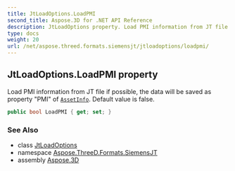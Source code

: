 ```yaml
---
title: JtLoadOptions.LoadPMI
second_title: Aspose.3D for .NET API Reference
description: JtLoadOptions property. Load PMI information from JT file if possible the data will be saved as property PMI of AssetInfo. Default value is false
type: docs
weight: 20
url: /net/aspose.threed.formats.siemensjt/jtloadoptions/loadpmi/
---
```

## JtLoadOptions.LoadPMI property

Load PMI information from JT file if possible, the data will be saved as property "PMI" of [`AssetInfo`](../../../aspose.threed/scene/assetinfo/). Default value is false.

```csharp
public bool LoadPMI { get; set; }
```

### See Also

* class [JtLoadOptions](../)
* namespace [Aspose.ThreeD.Formats.SiemensJT](../../../aspose.threed.formats.siemensjt/)
* assembly [Aspose.3D](../../../)


